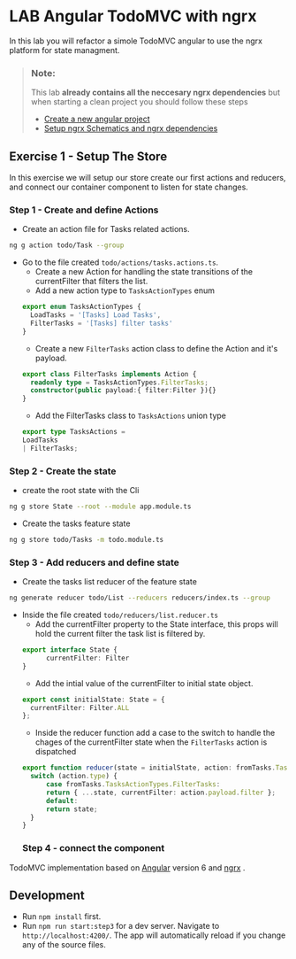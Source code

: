 # LAB Angular TodoMVC with ngrx

In this lab you will refactor a simole TodoMVC angular to use the ngrx platform for state managment.

> ### Note:
>This lab **already contains all the neccesary ngrx dependencies** but when starting a clean project you should follow these steps
>- [Create a new angular project](https://angular.io/guide/quickstart#step-1-install-the-angular-cli) 
>- [Setup ngrx Schematics and ngrx dependencies](https://next.ngrx.io/guide/schematics)

## Exercise 1 - Setup The Store
In this exercise we will setup our store create our first actions and reducers, and connect our container component to listen for state changes. 

### Step 1 - Create and define Actions

- Create an action file for Tasks related actions.
```bash
ng g action todo/Task --group
```
- Go to the file created `todo/actions/tasks.actions.ts`.
  - Create a new Action for handling the state transitions of the currentFilter that filters the list.
  - Add a new action type to `TasksActionTypes` enum
  ```typescript
  export enum TasksActionTypes {
    LoadTasks = '[Tasks] Load Tasks',
    FilterTasks = '[Tasks] filter tasks'
  }
  ```
  - Create a new `FilterTasks` action class to define the Action and it's payload.
  ```typescript
  export class FilterTasks implements Action {
    readonly type = TasksActionTypes.FilterTasks;
    constructor(public payload:{ filter:Filter }){}
  }
  ```
  - Add the FilterTasks class to `TasksActions` union type
  ```typescript
  export type TasksActions = 
  LoadTasks
  | FilterTasks;
  ```
  
### Step 2 - Create the state

- create the root state with the Cli
``` bash
ng g store State --root --module app.module.ts 
```
- Create the tasks feature state
```bash
ng g store todo/Tasks -m todo.module.ts
```

### Step 3 - Add reducers and define state

- Create the tasks list reducer of the feature state
```bash
ng generate reducer todo/List --reducers reducers/index.ts --group 
```
- Inside the file created `todo/reducers/list.reducer.ts`
  - Add the currentFilter property to the State interface, this props will hold the current filter the task list is filtered by.
  ```typescript
  export interface State {
        currentFilter: Filter
  }
  ```
  -  Add the intial value of the currentFilter to initial state object. 
  ```typescript
  export const initialState: State = {
    currentFilter: Filter.ALL
  };
  ```
  - Inside the reducer function add a case to the switch to handle the chages of the currentFilter state when the `FilterTasks` action is dispatched
  ```typescript
  export function reducer(state = initialState, action: fromTasks.TasksActions): State {
    switch (action.type) {
        case fromTasks.TasksActionTypes.FilterTasks:
        return { ...state, currentFilter: action.payload.filter };
        default:
        return state;
    }
  }
  ```
  ### Step 4 - connect the component

  


TodoMVC implementation based on [Angular](https://angular.io) version 6 and [ngrx](https://github.com/ngrx/platform) . 

## Development

* Run `npm install` first.
* Run `npm run start:step3` for a dev server. Navigate to `http://localhost:4200/`. The app will automatically reload if you change any of the source files.


